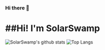 ### Hi there 👋
##Hi! I'm SolarSwamp
==========
![SolarSwamp's github stats](https://github-readme-stats.vercel.app/api?username=SolarSwamp&show_icons=true&theme=dark)
![Top Langs](https://github-readme-stats.vercel.app/api/top-langs/?username=SolarSwamp&langs_count=1&theme=dark)



<!--
**SolarSwamp/SolarSwamp** is a ✨ _special_ ✨ repository because its `README.md` (this file) appears on your GitHub profile.

Here are some ideas to get you started:

- 🔭 I’m currently working on ...
- 🌱 I’m currently learning ...
- 👯 I’m looking to collaborate on ...
- 🤔 I’m looking for help with ...
- 💬 Ask me about ...
- 📫 How to reach me: ...
- 😄 Pronouns: ...
- ⚡ Fun fact: ...
-->
